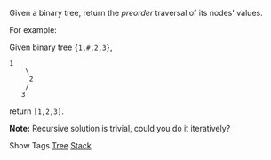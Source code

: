 Given a binary tree, return the _preorder_ traversal of its nodes' values.

For example:  
 Given binary tree `{1,#,2,3}`,

    1
        \
         2
        /
       3

return `[1,2,3]`.

**Note:** Recursive solution is trivial, could you do it iteratively?

Show Tags
 [Tree](/tag/tree/) [Stack](/tag/stack/)
